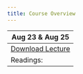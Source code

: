 ```yaml
---
title: Course Overview
---
```


| **Aug 23 & Aug 25**               |
| --------------------------------- |
| [<a  href="/lectures/08_23_22-AREC-705.pdf" target="_blank">Download Lecture</a>](#) |
| Readings:                         |
